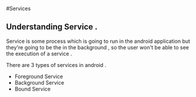 #Services

## Understanding Service .

Service is some process which is going to run in the android application but they're going to be the in the background , so the user won't be able to see the execution of a service .

There are 3 types of services in android .

- Foreground Service
- Background Service
- Bound Service
